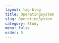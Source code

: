 ```yaml
---
layout: tag-blog
title: OperatingSystem
slug: OperatingSystem
category: Study
menu: false
order: 5
---
```

